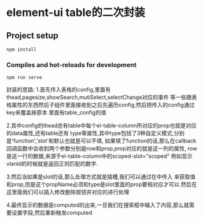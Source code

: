 # element-ui table的二次封装

## Project setup
```
npm install
```

### Compiles and hot-reloads for development
```
npm run serve
```

封装的思路:
1.首先传入表格的config,里面有thead,pagesize,showSearch,mutiSelect,selectChange对应的事件
等一些跟表格属性的东西然后子组件里面接收到之后先遍历config,然后把传入的config通过key来覆盖掉原本
里面有table_config的值

2.其中config的thead总有table中每个el-table-column所对应的prop也就是对应的data属性,还有table还有
type等属性,其中type包括了3种自定义模式,分别是'function','slot'和默认也就是可以不填,
如果填了function的话,那么在callback回调函数中会收到两个参数分别是row和prop,prop对应的就是这一列的属性,
row是这一行的数据,来源于el-table-column中的scoped-slot="scoped"
例如显示vlanId的时候就是返回正则匹配的数字.

3.然后当如果是slot的话,那么处理方式就是插槽,我们可以通过在<my-table></my-table>中传入<tempalte v-slot:propName="{row,prop}">
来获取值和prop,但是这个propName必须和type是slot里面的prop要相对应才可以.然后在这里面我们可以插入修改删除按钮并对应的进行处理

4.最终显示的数据是computed的出来,一旦我们在搜索框中输入了内容,那么就需要设置字段,然后重新触发computed

